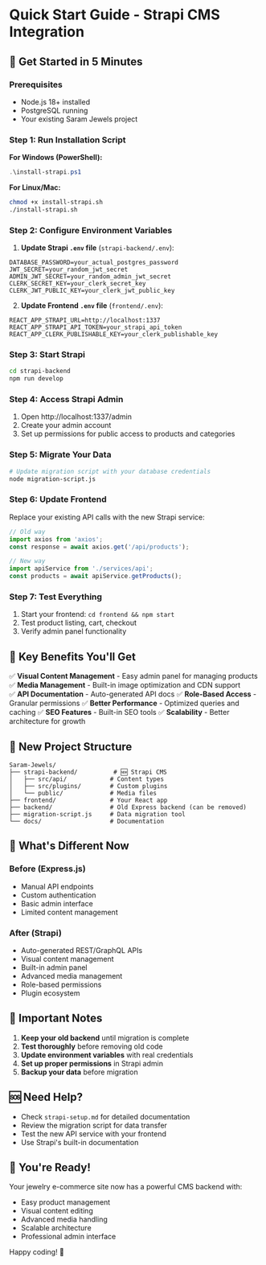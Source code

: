 # Quick Start Guide - Strapi CMS Integration

## 🚀 Get Started in 5 Minutes

### Prerequisites
- Node.js 18+ installed
- PostgreSQL running
- Your existing Saram Jewels project

### Step 1: Run Installation Script

**For Windows (PowerShell):**
```powershell
.\install-strapi.ps1
```

**For Linux/Mac:**
```bash
chmod +x install-strapi.sh
./install-strapi.sh
```

### Step 2: Configure Environment Variables

1. **Update Strapi `.env` file** (`strapi-backend/.env`):
```env
DATABASE_PASSWORD=your_actual_postgres_password
JWT_SECRET=your_random_jwt_secret
ADMIN_JWT_SECRET=your_random_admin_jwt_secret
CLERK_SECRET_KEY=your_clerk_secret_key
CLERK_JWT_PUBLIC_KEY=your_clerk_jwt_public_key
```

2. **Update Frontend `.env` file** (`frontend/.env`):
```env
REACT_APP_STRAPI_URL=http://localhost:1337
REACT_APP_STRAPI_API_TOKEN=your_strapi_api_token
REACT_APP_CLERK_PUBLISHABLE_KEY=your_clerk_publishable_key
```

### Step 3: Start Strapi

```bash
cd strapi-backend
npm run develop
```

### Step 4: Access Strapi Admin

1. Open http://localhost:1337/admin
2. Create your admin account
3. Set up permissions for public access to products and categories

### Step 5: Migrate Your Data

```bash
# Update migration script with your database credentials
node migration-script.js
```

### Step 6: Update Frontend

Replace your existing API calls with the new Strapi service:

```javascript
// Old way
import axios from 'axios';
const response = await axios.get('/api/products');

// New way
import apiService from './services/api';
const products = await apiService.getProducts();
```

### Step 7: Test Everything

1. Start your frontend: `cd frontend && npm start`
2. Test product listing, cart, checkout
3. Verify admin panel functionality

## 🔧 Key Benefits You'll Get

✅ **Visual Content Management** - Easy admin panel for managing products
✅ **Media Management** - Built-in image optimization and CDN support  
✅ **API Documentation** - Auto-generated API docs
✅ **Role-Based Access** - Granular permissions
✅ **Better Performance** - Optimized queries and caching
✅ **SEO Features** - Built-in SEO tools
✅ **Scalability** - Better architecture for growth

## 📁 New Project Structure

```
Saram-Jewels/
├── strapi-backend/          # 🆕 Strapi CMS
│   ├── src/api/            # Content types
│   ├── src/plugins/        # Custom plugins
│   └── public/             # Media files
├── frontend/               # Your React app
├── backend/                # Old Express backend (can be removed)
├── migration-script.js     # Data migration tool
└── docs/                   # Documentation
```

## 🎯 What's Different Now

### Before (Express.js)
- Manual API endpoints
- Custom authentication
- Basic admin interface
- Limited content management

### After (Strapi)
- Auto-generated REST/GraphQL APIs
- Visual content management
- Built-in admin panel
- Advanced media management
- Role-based permissions
- Plugin ecosystem

## 🚨 Important Notes

1. **Keep your old backend** until migration is complete
2. **Test thoroughly** before removing old code
3. **Update environment variables** with real credentials
4. **Set up proper permissions** in Strapi admin
5. **Backup your data** before migration

## 🆘 Need Help?

- Check `strapi-setup.md` for detailed documentation
- Review the migration script for data transfer
- Test the new API service with your frontend
- Use Strapi's built-in documentation

## 🎉 You're Ready!

Your jewelry e-commerce site now has a powerful CMS backend with:
- Easy product management
- Visual content editing
- Advanced media handling
- Scalable architecture
- Professional admin interface

Happy coding! 💎

